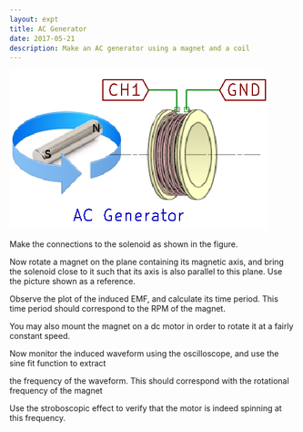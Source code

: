 ```yaml
---
layout: expt
title: AC Generator
date: 2017-05-21
description: Make an AC generator using a magnet and a coil
---
```


![](images/schematics/acgen.png)

Make the connections to the solenoid as shown in the figure.

Now rotate a magnet on the plane containing its magnetic axis, and bring the solenoid close to it such that its axis is also parallel to this plane. Use the picture shown as a reference.

Observe the plot of the induced EMF, and calculate its time period. This time period should correspond to the RPM of the magnet.


You may also mount the magnet on a dc motor in order to rotate it at a fairly constant speed. 

Now monitor the induced waveform using the oscilloscope, and use the sine fit function to extract

the frequency of the waveform. This should correspond with the rotational frequency of the magnet

Use the stroboscopic effect to verify that the motor is indeed spinning at this frequency.

